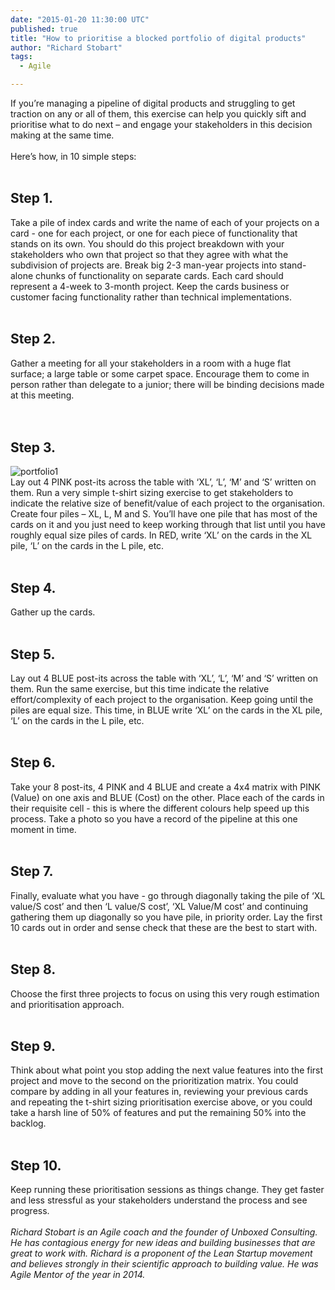 ```yaml
---
date: "2015-01-20 11:30:00 UTC"
published: true
title: "How to prioritise a blocked portfolio of digital products"
author: "Richard Stobart"
tags:
  - Agile

---
```


If you’re managing a pipeline of digital products and struggling to get traction on any or all of them, this exercise can help you quickly sift and prioritise what to do next – and engage your stakeholders in this decision making at the same time.<br/>
<br/>
Here’s how, in 10 simple steps:<br/>
<br/>

<h2>Step 1.</h2>

Take a pile of index cards and write the name of each of your projects on a card - one for each project, or one for each piece of functionality that stands on its own.  You should do this project breakdown with your stakeholders who own that project so that they agree with what the subdivision of projects are. Break big 2-3 man-year projects into stand-alone chunks of functionality on separate cards.  Each card should represent a 4-week to 3-month project.  Keep the cards business or customer facing functionality rather than technical implementations.<br/>
<br/>

<h2>Step 2.</h2>

Gather a meeting for all your stakeholders in a room with a huge flat surface; a large table or some carpet space.  Encourage them to come in person rather than delegate to a junior; there will be binding decisions made at this meeting.<br/>
<br/>
<br/>

<h2>Step 3.</h2>

![portfolio1](http://i1291.photobucket.com/albums/b548/grammccram/ScreenShot2015-01-19at170806_zpsc8df8cab.png)<br/>
Lay out 4 PINK post-its across the table with ‘XL’, ‘L’, ‘M’ and ‘S’ written on them. Run a very simple t-shirt sizing exercise to get stakeholders to indicate the relative size of benefit/value of each project to the organisation. Create four piles – XL, L, M and S. You’ll have one pile that has most of the cards on it and you just need to keep working through that list until you have roughly equal size piles of cards. In RED, write ‘XL’ on the cards in the XL pile, ‘L’ on the cards in the L pile, etc.<br/>
<br/>

<h2>Step 4.</h2>

Gather up the cards.<br/>
<br/>

<h2>Step 5.</h2>

Lay out 4 BLUE post-its across the table with ‘XL’, ‘L’, ‘M’ and ‘S’ written on them. Run the same exercise, but this time indicate the relative effort/complexity of each project to the organisation. Keep going until the piles are equal size.  This time, in BLUE write ‘XL’ on the cards in the XL pile, ‘L’ on the cards in the L pile, etc.<br/>
<br/>

<h2>Step 6.</h2>

Take your 8 post-its, 4 PINK and 4 BLUE and create a 4x4 matrix with PINK (Value) on one axis and BLUE (Cost) on the other.  Place each of the cards in their requisite cell - this is where the different colours help speed up this process. Take a photo so you have a record of the pipeline at this one moment in time.<br/>
<br/>

<h2>Step 7.</h2>

Finally, evaluate what you have - go through diagonally taking the pile of ‘XL value/S cost’ and then ‘L value/S cost’, ‘XL Value/M cost’ and continuing gathering them up diagonally so you have pile, in priority order.  Lay the first 10 cards out in order and sense check that these are the best to start with.<br/>
<br/>

<h2>Step 8.</h2>

Choose the first three projects to focus on using this very rough estimation and prioritisation approach.<br/>
<br/>

<h2>Step 9.</h2>

Think about what point you stop adding the next value features into the first project and move to the second on the prioritization matrix. You could compare by adding in all your features in, reviewing your previous cards and repeating the t-shirt sizing prioritisation exercise above, or you could take a harsh line of 50% of features and put the remaining 50% into the backlog.<br/>
<br/>

<h2>Step 10.</h2>

Keep running these prioritisation sessions as things change.  They get faster and less stressful as your stakeholders understand the process and see progress.<br/>
<br/>
<i>Richard Stobart is an Agile coach and the founder of Unboxed Consulting. He has contagious energy for new ideas and building businesses that are great to work with. Richard is a proponent of the Lean Startup movement and believes strongly in their scientific approach to building value. He was Agile Mentor of the year in 2014.</i>
